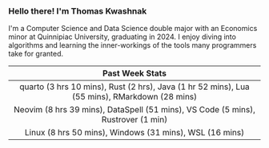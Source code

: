 
### Hello there! I'm Thomas Kwashnak

I'm a Computer Science and Data Science double major with an Economics
minor at Quinnipiac University, graduating in 2024.
I enjoy diving into algorithms and learning the inner-workings of the tools
many programmers take for granted.

| Past Week Stats |
| :---: |
| quarto (3 hrs 10 mins), Rust (2 hrs), Java (1 hr 52 mins), Lua (55 mins), RMarkdown (28 mins) |
| Neovim (8 hrs 39 mins), DataSpell (51 mins), VS Code (5 mins), Rustrover (1 min) |
| Linux (8 hrs 50 mins), Windows (31 mins), WSL (16 mins) |

